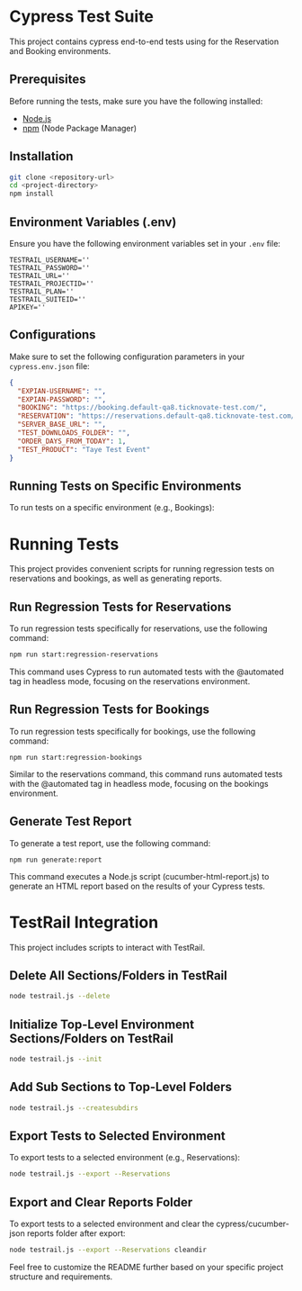 # Cypress Test Suite

This project contains cypress end-to-end tests using for the Reservation and Booking environments.

## Prerequisites

Before running the tests, make sure you have the following installed:

- [Node.js](https://nodejs.org/)
- [npm](https://www.npmjs.com/) (Node Package Manager)

## Installation

```bash
git clone <repository-url>
cd <project-directory>
npm install
```
## Environment Variables (.env)

Ensure you have the following environment variables set in your `.env` file:

```env
TESTRAIL_USERNAME=''
TESTRAIL_PASSWORD=''
TESTRAIL_URL=''
TESTRAIL_PROJECTID=''
TESTRAIL_PLAN=''
TESTRAIL_SUITEID=''
APIKEY=''
```

## Configurations

Make sure to set the following configuration parameters in your `cypress.env.json` file:

```json
{
  "EXPIAN-USERNAME": "",
  "EXPIAN-PASSWORD": "",
  "BOOKING": "https://booking.default-qa8.ticknovate-test.com/",
  "RESERVATION": "https://reservations.default-qa8.ticknovate-test.com/",
  "SERVER_BASE_URL": "",
  "TEST_DOWNLOADS_FOLDER": "",
  "ORDER_DAYS_FROM_TODAY": 1,
  "TEST_PRODUCT": "Taye Test Event"
}
```


## Running Tests on Specific Environments
To run tests on a specific environment (e.g., Bookings):

# Running Tests

This project provides convenient scripts for running regression tests on reservations and bookings, as well as generating reports.

## Run Regression Tests for Reservations

To run regression tests specifically for reservations, use the following command:

```bash
npm run start:regression-reservations
```
This command uses Cypress to run automated tests with the @automated tag in headless mode, focusing on the reservations environment.

## Run Regression Tests for Bookings
To run regression tests specifically for bookings, use the following command:
```
npm run start:regression-bookings
```
Similar to the reservations command, this command runs automated tests with the @automated tag in headless mode, focusing on the bookings environment.


## Generate Test Report
To generate a test report, use the following command:

```
npm run generate:report
```
This command executes a Node.js script (cucumber-html-report.js) to generate an HTML report based on the results of your Cypress tests.

# TestRail Integration
This project includes scripts to interact with TestRail.

## Delete All Sections/Folders in TestRail
```bash
node testrail.js --delete
```
## Initialize Top-Level Environment Sections/Folders on TestRail
```bash
node testrail.js --init
```
## Add Sub Sections to Top-Level Folders
```bash
node testrail.js --createsubdirs
```
## Export Tests to Selected Environment
To export tests to a selected environment (e.g., Reservations):

```bash
node testrail.js --export --Reservations
```
## Export and Clear Reports Folder
To export tests to a selected environment and clear the cypress/cucumber-json reports folder after export:

```bash
node testrail.js --export --Reservations cleandir
```
Feel free to customize the README further based on your specific project structure and requirements.
